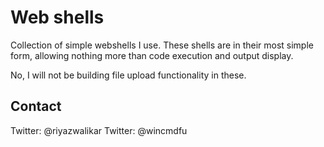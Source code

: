 Web shells
=============

Collection of simple webshells I use. These shells are in their most simple form, allowing nothing more than code execution and output display.

No, I will not be building file upload functionality in these.

Contact
-------------
Twitter: @riyazwalikar
Twitter: @wincmdfu




